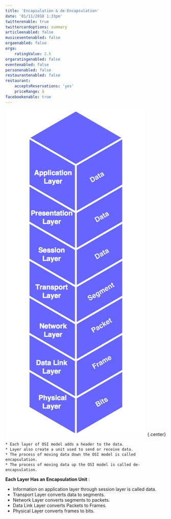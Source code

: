 ```yaml
---
title: 'Encapsulation & de-Encapsulation'
date: '01/11/2018 1:33pm'
twitterenable: true
twittercardoptions: summary
articleenabled: false
musiceventenabled: false
orgaenabled: false
orga:
    ratingValue: 2.5
orgaratingenabled: false
eventenabled: false
personenabled: false
restaurantenabled: false
restaurant:
    acceptsReservations: 'yes'
    priceRange: $
facebookenable: true
---
```


![](Encapsulation-&-de-Encapsulation.png?cropResize=600,600)   {.center}

```
* Each layer of OSI model adds a header to the data.
* Layer also create a unit used to send or receive data.
* The process of moving data down the OSI model is called encapsulation.
* The process of moving data up the OSI model is called de-encapsulation.
```

**Each Layer Has an Encapsulation Unit** :

* Information on application layer through session layer is called data.
* Transport Layer converts data to segments.
* Network Layer converts segments to packets.
* Data Link Layer converts Packets to Frames.
* Physical Layer converts frames to bits.
